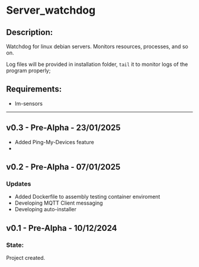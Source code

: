 # Server_watchdog
## Description:
Watchdog for linux debian servers.
Monitors resources, processes, and so on.

Log files will be provided in installation folder, `tail` it to monitor logs of the program properly;

## Requirements:
- lm-sensors

---
## v0.3 - Pre-Alpha - 23/01/2025
- Added Ping-My-Devices feature
- 

## v0.2 - Pre-Alpha - 07/01/2025
### Updates
- Added Dockerfile to assembly testing container enviroment
- Developing MQTT Client messaging 
- Developing auto-installer

## v0.1 - Pre-Alpha - 10/12/2024
### State:
Project created.

